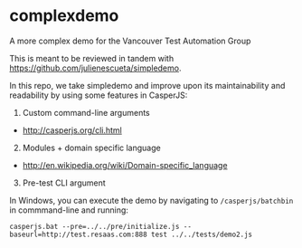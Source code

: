 complexdemo
===========

A more complex demo for the Vancouver Test Automation Group

This is meant to be reviewed in tandem with https://github.com/julienescueta/simpledemo.

In this repo, we take simpledemo and improve upon its maintainability and readability by using some features in CasperJS:

1. Custom command-line arguments
 * http://casperjs.org/cli.html
2. Modules + domain specific language
 * http://en.wikipedia.org/wiki/Domain-specific_language
3. Pre-test CLI argument

In Windows, you can execute the demo by navigating to `/casperjs/batchbin` in commmand-line and running:

`casperjs.bat --pre=../../pre/initialize.js --baseurl=http://test.resaas.com:888 test ../../tests/demo2.js`
